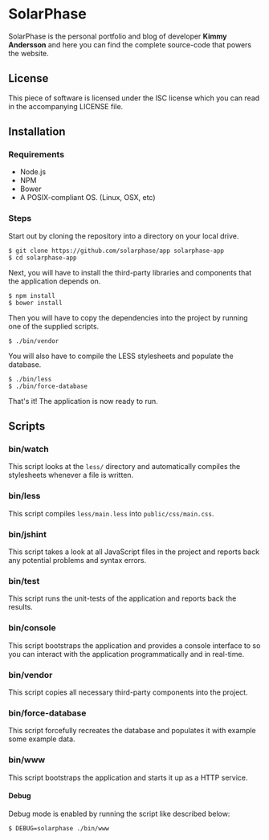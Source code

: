 # SolarPhase

SolarPhase is the personal portfolio and blog of developer __Kimmy Andersson__
and here you can find the complete source-code that powers the website.

## License

This piece of software is licensed under the ISC license which you can read in
the accompanying LICENSE file.

## Installation

### Requirements

 * Node.js
 * NPM
 * Bower
 * A POSIX-compliant OS. (Linux, OSX, etc)

### Steps

Start out by cloning the repository into a directory on your local drive.

    $ git clone https://github.com/solarphase/app solarphase-app
    $ cd solarphase-app

Next, you will have to install the third-party libraries and components that
the application depends on.

    $ npm install
    $ bower install

Then you will have to copy the dependencies into the project by running one of
the supplied scripts.

    $ ./bin/vendor

You will also have to compile the LESS stylesheets and populate the database.

    $ ./bin/less
    $ ./bin/force-database

That's it! The application is now ready to run.

## Scripts

### bin/watch

This script looks at the `less/` directory and automatically compiles the
stylesheets whenever a file is written.

### bin/less

This script compiles `less/main.less` into `public/css/main.css`.

### bin/jshint

This script takes a look at all JavaScript files in the project and reports back
any potential problems and syntax errors.

### bin/test

This script runs the unit-tests of the application and reports back the results.

### bin/console

This script bootstraps the application and provides a console interface to so
you can interact with the application programmatically and in real-time.

### bin/vendor

This script copies all necessary third-party components into the project.

### bin/force-database

This script forcefully recreates the database and populates it with example some
example data.

### bin/www

This script bootstraps the application and starts it up as a HTTP service.

#### Debug

Debug mode is enabled by running the script like described below:

    $ DEBUG=solarphase ./bin/www


